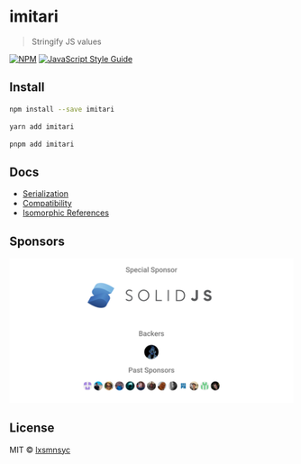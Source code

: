 # imitari

> Stringify JS values

[![NPM](https://img.shields.io/npm/v/imitari.svg)](https://www.npmjs.com/package/imitari) [![JavaScript Style Guide](https://badgen.net/badge/code%20style/airbnb/ff5a5f?icon=airbnb)](https://github.com/airbnb/javascript)

## Install

```bash
npm install --save imitari
```

```bash
yarn add imitari
```

```bash
pnpm add imitari
```

## Docs

- [Serialization](https://github.com/lxsmnsyc/imitari/blob/main/docs/serialization.md)
- [Compatibility](https://github.com/lxsmnsyc/imitari/blob/main/docs/compatibility.md)
- [Isomorphic References](https://github.com/lxsmnsyc/imitari/blob/main/docs/isomorphic-refs.md)

## Sponsors

![Sponsors](https://github.com/lxsmnsyc/sponsors/blob/main/sponsors.svg?raw=true)

## License

MIT © [lxsmnsyc](https://github.com/lxsmnsyc)

